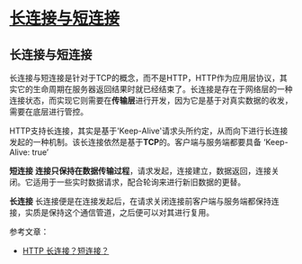 # [长连接与短连接](https://github.com/Twlig/issuesBlog/issues/85)

## 长连接与短连接

长连接与短连接是针对于TCP的概念，而不是HTTP，HTTP作为应用层协议，其实它的生命周期在服务器返回结果时就已经结束了。长连接是存在于网络层的一种连接状态，而实现它则需要在**传输层**进行开发，因为它是基于对真实数据的收发，需要在底层进行管控。

HTTP支持长连接，其实是基于'Keep-Alive'请求头所约定，从而向下进行长连接发起的一种机制。该长连接依然是基于**TCP**的。客户端与服务端都要具备 ‘Keep-Alive: true’



**短连接**
**连接只保持在数据传输过程**，请求发起，连接建立，数据返回，连接关闭。它适用于一些实时数据请求，配合轮询来进行新旧数据的更替。

**长连接**
长连接便是在连接发起后，在请求关闭连接前客户端与服务端都保持连接，实质是保持这个通信管道，之后便可以对其进行复用。



参考文章：

- [HTTP 长连接？短连接？](https://juejin.cn/post/6844903465416654861)